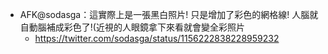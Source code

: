 - AFK@sodasga：這實際上是一張黑白照片! 只是增加了彩色的網格線! 人腦就自動腦補成彩色了!(近視的人眼鏡拿下來看就會變全彩照片
  - https://twitter.com/sodasga/status/1156222838228959232